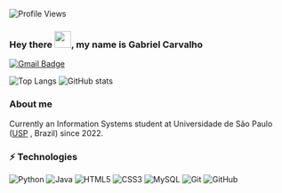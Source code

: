 ![Profile Views](http://estruyf-github.azurewebsites.net/api/VisitorHit?user=GabrielCF10)
### Hey there <img src="https://raw.githubusercontent.com/aemmadi/aemmadi/master/wave.gif" width="30px">, my name is Gabriel Carvalho

[![Gmail Badge](https://img.shields.io/badge/-gabrielcarvalhoc100@gmail.com-c14438?style=flat-square&logo=Gmail&logoColor=white&link=mailto:gabrielcarvalhoc100@gmail.com)](mailto:gabrielcarvalhoc100@gmail.com)

![Top Langs](https://github-readme-stats.vercel.app/api/top-langs/?username=GabrielCF10&theme=dark) 
![GitHub stats](https://github-readme-stats.vercel.app/api?username=GabrielCF10&count_private=true&show_icons=true&include_all_commits=true&theme=dark) 

### About me
Currently an Information Systems student at Universidade de São Paulo ([USP](https://www5.usp.br) , Brazil) since 2022. 






### ⚡ Technologies

![Python](https://img.shields.io/badge/-Python-black?style=flat-square&logo=Python)
![Java](https://img.shields.io/badge/-java-E34A86?style=flat-square&logo=java)
![HTML5](https://img.shields.io/badge/-HTML5-E34F26?style=flat-square&logo=html5&logoColor=white)
![CSS3](https://img.shields.io/badge/-CSS3-1572B6?style=flat-square&logo=css3)
![MySQL](https://img.shields.io/badge/-MySQL-black?style=flat-square&logo=mysql)
![Git](https://img.shields.io/badge/-Git-black?style=flat-square&logo=git)
![GitHub](https://img.shields.io/badge/-GitHub-181717?style=flat-square&logo=github)

<!--
**GabrielCF10/GabrielCF10** is a ✨ _special_ ✨ repository because its `README.md` (this file) appears on your GitHub profile.

Here are some ideas to get you started:

- 🔭 I’m currently working on ...
- 🌱 I’m currently learning ...
- 👯 I’m looking to collaborate on ...
- 🤔 I’m looking for help with ...
- 💬 Ask me about ...
- 📫 How to reach me: ...
- 😄 Pronouns: ...
- ⚡ Fun fact: ...
-->
